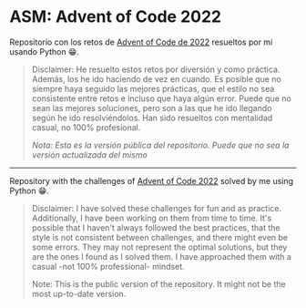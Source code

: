 # ASM: Advent of Code 2022


Repositorio con los retos de [Advent of Code de 2022](https://adventofcode.com/2022) resueltos por mí usando Python 😁.

> Disclaimer: He resuelto estos retos por diversión y como práctica. Además, los he ido haciendo de vez en cuando. Es posible que no siempre haya seguido las mejores prácticas, que el estilo no sea consistente entre retos e incluso que haya algún error. Puede que no sean las mejores soluciones, pero son a las que he ido llegando según he ido resolviéndolos. Han sido resueltos con mentalidad casual, no 100% profesional.
>
> *Nota: Esta es la versión pública del repositorio. Puede que no sea la versión actualizada del mismo*

---

Repository with the challenges of [Advent of Code 2022](https://adventofcode.com/2022) solved by me using Python 😁.

> Disclaimer: I have solved these challenges for fun and as practice. Additionally, I have been working on them from time to time. It's possible that I haven't always followed the best practices, that the style is not consistent between challenges, and there might even be some errors. They may not represent the optimal solutions, but they are the ones I found as I solved them. I have approached them with a casual -not 100% professional- mindset.
>
> Note: This is the public version of the repository. It might not be the most up-to-date version.
